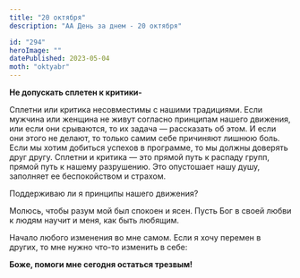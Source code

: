 ```yaml
---
title: "20 октября"
description: "АА День за днем - 20 октября"

id: "294"
heroImage: ""
datePublished: 2023-05-04
moth: "oktyabr"
---
```


**Не допускать сплетен к критики-**

Сплетни или критика несовместимы с нашими традициями. Если мужчина или женщина
не живут согласно принципам нашего движения, или если они срываются, то их
задача — рассказать об этом. И если они этого не делают, то только самим себе
причиняют лишнюю боль. Если мы хотим добиться успехов в программе, то мы
должны доверять друг другу. Сплетни и критика — это прямой путь к распаду
групп, прямой путь к нашему разрушению. Это опустошает нашу душу, заполняет ее
беспокойством и страхом.

Поддерживаю ли я принципы нашего движения?

Молюсь, чтобы разум мой был спокоен и ясен. Пусть Бог в своей любви к людям
научит и меня, как быть любящим.

Начало любого изменения во мне самом. Если я хочу перемен в других, то мне
нужно что-то изменить в себе:

**Боже, помоги мне сегодня остаться трезвым!**
